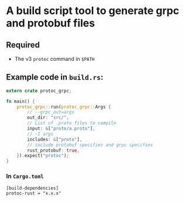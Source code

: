# A build script tool to generate grpc and protobuf files

## Required

- The v3 `protoc` command in `$PATH`

## Example code in `build.rs`:

```rust
extern crate protoc_grpc;

fn main() {
    protoc_grpc::run(protoc_grpc::Args {
        // --grpc_out=args
        out_dir: "src/",
        // List of .proto files to compile
        input: &["proto/a.proto"],
        // -I args
        includes: &["proto"],
        // include protobuf specifies and grpc specifies
        rust_protobuf: true,
    }).expect("protoc");
}
```

### In `Cargo.toml`
```
[build-dependencies]
protoc-rust = "x.x.x"
```
